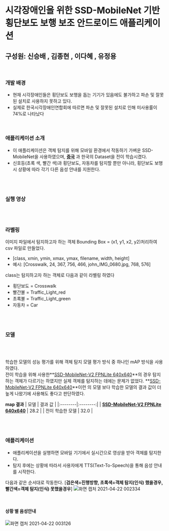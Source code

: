 # 시각장애인을 위한 SSD-MobileNet 기반 횡단보도 보행 보조 안드로이드 애플리케이션
## 구성원: 신승배 , 김종현 , 이다혜 , 유정용

<br>

### 개발 배경
*  현재 시각장애인들은 횡단보도 보행을 돕는 기기가 있음에도 불가하고 파손 및 잘못된 설치로 사용하지 못하고 있다. 
*  실제로 한국시각장애인연합회에 따르면 파손 및 잘못된 설치로 인해 미사용률이 74%로 나타났다

<br>

### 애플리케이션 소개
* 이 애플리케이션은 객체 탐지를 위해 모바일 환경에서 작동하기 가벼운 SSD-MobileNet을 사용하였으며, **[중국](https://dl.orangedox.com/9ZvH36)** 과 한국의 Dataset을 전이 학습시켰다.
* 신호등(초록 색, 빨간 색)과 횡단보도, 자동차를 탐지할 뿐만 아니라, 횡단보도 보행 시 상황에 따라 각기 다른 음성 안내를 지원한다.

<br>
<br>

### 실행 영상


<br>
<br>

### 라벨링
이미지 파일에서 탐지하고자 하는 객체 Bounding Box = (x1, y1, x2, y2)처리하여 csv 파일로 만들었다.

- [class,	xmin,	ymin,	xmax,	ymax,	filename,	width,	height]
- 예시: [Crosswalk,	24,	367,	756,	466,	john_IMG_0680.jpg,	768,	576]

class는 탐지하고자 하는 객체로 다음과 같이 라벨링 하였다
  * 횡단보도 = Crosswalk
  *  빨간불 = Traffic_Light_red
  *  초록불 = Traffic_Light_green
  *  자동차 = Car

<br>
<br>

### 모델

<br>
<br>

학습한 모델의 성능 평가를 위해 객체 탐지 모델 평가 방식 중 하나인 mAP 방식을 사용하였다.
<br>
전이 학습을 위해 사용한**[SSD-MobileNet-V2 FPNLite 640x640](https://github.com/tensorflow/models/blob/master/research/object_detection/g3doc/tf2_detection_zoo.md)**의 경우 탐지하는 객체가 다르기는 하였지만 실제 객체를 탐지하는 데에는 문제가 없었다. **[SSD-MobileNet-V2 FPNLite 640x640](https://github.com/tensorflow/models/blob/master/research/object_detection/g3doc/tf2_detection_zoo.md)**이런 의 모델 보다 학습한 모델의 결과 값이 더 높게 나왔기에 사용해도 좋다고 판단하였다.

**map 결과**
| 모델 | 결과 값 | 
|:--------|:--------:|
| **[SSD-MobileNet-V2 FPNLite 640x640](https://github.com/tensorflow/models/blob/master/research/object_detection/g3doc/tf2_detection_zoo.md)** | 28.2 | 
| 전이 학습한 모델 | 32.0 |

<br>
<br>

### 애플리케이션
* 애플리케이션을 실행하면 모바일 기기에서 실시간으로 영상을 받아 객체를 탐지한다.
* 탐지 후에는 상황에 따라서 사용자에게 TTS(Text-To-Speech)을 통해 음성 안내를 시작한다.

다음과 같은 순서대로 작동한다.  [**검은색=진행방향, 초록색=객체 탐지(인식) 했을경우, 빨간색=객체 탐지(인식) 못했을경우**]
![화면 캡처 2021-04-22 002334](https://user-images.githubusercontent.com/68493312/115579319-02ab2f00-a301-11eb-8e59-8814ce4d2b05.png)

<br>

#### 상황 별 음성안내

![화면 캡처 2021-04-22 003126](https://user-images.githubusercontent.com/68493312/115580509-1b681480-a302-11eb-9db8-7648cbf108e1.png)
